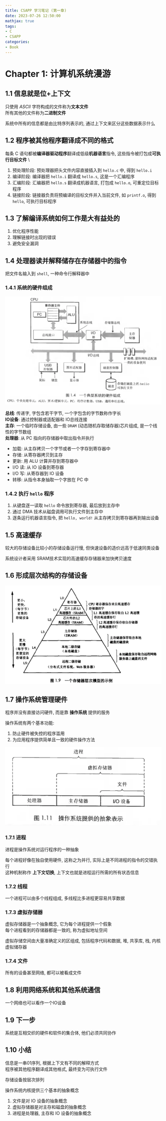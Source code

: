 ```yaml
---
title: CSAPP 学习笔记 (第一章) 
date: 2023-07-26 12:50:00
mathjax: true
tags:
- C
- CSAPP
categories: 
- Book
---
```


# Chapter 1: 计算机系统漫游

## 1.1 信息就是位+上下文


只使用 $ASCII$ 字符构成的文件称为**文本文件** \
所有其他的文件称为**二进制文件**

系统中所有的信息都是由比特序列表示的, 通过上下文来区分这些数据表示什么

## 1.2 程序被其他程序翻译成不同的格式

每条 C 语句都被**编译器驱动程序**翻译成低级**机器语言**指令, 这些指令被打包成**可执行目标文件** \

1. 预处理阶段: 预处理器把头文件内容直接插入到 `hello.c` 中, 得到 `hello.i`
2. 编译阶段: 编译器把 `hello.i` 翻译成 `hello.s`, 这是一个汇编程序
3. 汇编阶段: 汇编器把 `hello.s` 翻译成机器语言, 打包成 `hello.o`, 可重定位目标程序
4. 链接阶段: 链接器负责将预编译的目标文件并入当前文件, 如 `printf.o`, 得到 `hello`, 可执行目标程序

## 1.3 了解编译系统如何工作是大有益处的

1. 优化程序性能
2. 理解链接时出现的错误
3. 避免安全漏洞

## 1.4 处理器读并解释储存在存储器中的指令

把文件名输入到 `shell`, 一种命令行解释器中

### 1.4.1 系统的硬件组成



![图片](https://github.com/lzlcs/image-hosting/raw/master/image.3lsioy5nita.webp)

**总线**: 传递字, 字包含若干字节, 一个字包含的字节数称作字长 \
**IO设备**: 通过控制器或适配器和 IO总线连接 \
**主存**: 一个临时存储设备, 由一些 `DRAM` (动态随机存取储存器)芯片组成, 是一个线性的字节数组 \
**处理器**: 从 PC 指向的存储器中取出指令并执行 <br>
- 加载: 从主存拷贝一个字节或者一个字存到寄存器中
- 存储: 从寄存器拷贝到主存
- 更新: 用 ALU 计算并存到寄存器中
- I/O 读: 从 IO 设备到寄存器
- I/O 写: 从寄存器到 IO 设备
- 转移: 从指令本身抽取一个字放在 PC 中

### 1.4.2 执行 `hello` 程序

1. 从键盘逐一读取 `hello` 命令放到寄存器, 最后放到主存中
2. 通过 DMA 技术从磁盘调用可执行文件到主存中
3. 逐条运行机器语言指令, 把 `hello, world!` 从主存拷贝到寄存器再到输出设备

## 1.5 高速缓存

较大的存储设备比较小的存储设备运行慢, 但快速设备的造价远高于低速同类设备

系统设计者采用 SRAM技术实现的高速缓存存储器来加快拷贝速度

## 1.6 形成层次结构的存储设备

![](https://github.com/lzlcs/image-hosting/raw/master/image.44pb2oin5va0.webp)

## 1.7 操作系统管理硬件

程序并没有直接访问硬件, 而是靠 **操作系统** 提供的服务

操作系统有两个基本功能:
1. 防止硬件被失控的程序滥用
2. 为应用程序提供简单且一致的硬件操作方法

![](https://github.com/lzlcs/image-hosting/raw/master/image.hxxuwi335ww.webp)

### 1.7.1 进程

进程是操作系统对运行程序的一种抽象

每个进程好像在独自使用硬件, 这称之为并行, 实际上是不同进程的指令的交错执行 <br>
这种机制称作 **上下文切换**, 上下文也就是进程运行所需的所有状态信息

### 1.7.2 线程

一个进程可以由多个线程组成, 多线程比多进程更容易共享数据

### 1.7.3 虚拟存储器

虚拟存储器是一个抽象概念, 它为每个进程提供一个假象 \
每个进程看到的存储器都是一致的, 称为虚拟地址空间

虚拟存储空间由大量准确定义的区组成, 包括程序代码和数据, 堆, 共享库, 栈, 内核虚拟储存器

### 1.7.4 文件

所有的设备甚至网络, 都可以被看成文件

## 1.8 利用网络系统和其他系统通信

一个网络也可以看作一个IO设备

## 1.9 下一步

系统是互相交织的硬件和软件的集合体, 他们必须共同协作

## 1.10 小结

信息是一串01序列, 根据上下文有不同的解释方式 \
程序被其他程序翻译成其他格式, 最终变为可执行文件

存储设备按层次排列

操作系统内核提供三个基本的抽象概念
1. 文件是对 IO 设备的抽象概念
2. 虚拟存储器是对主存和磁盘的抽象概念
3. 进程是处理器, 主存和 IO 设备的抽象概念
